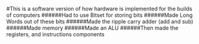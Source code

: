 #This is a software version of how hardware is implemented for the builds of computers
######Had to use Bitset for storing bits 
######Made Long Words out of these bits 
######Made the ripple carry adder (add and sub)
######Made memory 
######Made an ALU
######Then made the registers, and instructions components 
